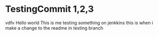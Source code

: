 # TestingCommit 1,2,3
vdfv
Hello world
This is me testing something on jenkkins
this is when i make a change to the readme in testing branch
